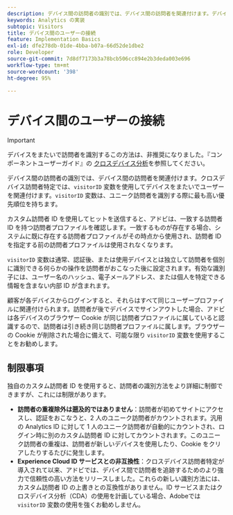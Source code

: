 ```yaml
---
description: デバイス間の訪問者の識別では、デバイス間の訪問者を関連付けます。デバイス間の訪問者の識別では、訪問者 ID 変数の s.visitorID を使用して、デバイス間のユーザーを関連付けます。
keywords: Analytics の実装
subtopic: Visitors
title: デバイス間のユーザーの接続
feature: Implementation Basics
exl-id: dfe278db-01de-4bba-b07a-66d52de1dbe2
role: Developer
source-git-commit: 7d8df7173b3a78bcb506cc894e2b3deda003e696
workflow-type: tm+mt
source-wordcount: '398'
ht-degree: 95%

---
```


# デバイス間のユーザーの接続

>[!IMPORTANT]
>
>デバイスをまたいで訪問者を識別するこの方法は、非推奨になりました。『コンポーネントユーザーガイド』の [クロスデバイス分析](/help/components/cda/overview.md)を参照してください。

デバイス間の訪問者の識別では、デバイス間の訪問者を関連付けます。クロスデバイス訪問者特定では、`visitorID` 変数を使用してデバイスをまたいでユーザーを関連付けます。`visitorID` 変数は、ユニーク訪問者を識別する際に最も高い優先順位を持ちます。

カスタム訪問者 ID を使用してヒットを送信すると、アドビは、一致する訪問者 ID を持つ訪問者プロファイルを確認します。一致するものが存在する場合、システムに既に存在する訪問者プロファイルがその時点から使用され、訪問者 ID を指定する前の訪問者プロファイルは使用されなくなります。

`visitorID` 変数は通常、認証後、または使用デバイスとは独立して訪問者を個別に識別できる何らかの操作を訪問者がおこなった後に設定されます。有効な識別子には、ユーザー名のハッシュ、電子メールアドレス、または個人を特定できる情報を含まない内部 ID が含まれます。

顧客が各デバイスからログインすると、それらはすべて同じユーザープロファイルに関連付けられます。訪問者が後でデバイスでサインアウトした場合、アドビは各デバイスのブラウザー Cookie が同じ訪問者プロファイルに属していると認識するので、訪問者は引き続き同じ訪問者プロファイルに属します。ブラウザーの Cookie が削除された場合に備えて、可能な限り `visitorID` 変数を使用することをお勧めします。

## 制限事項

独自のカスタム訪問者 ID を使用すると、訪問者の識別方法をより詳細に制御できますが、これには制限があります。

* **訪問者の重複除外は遡及的ではありません**：訪問者が初めてサイトにアクセスし、認証をおこなうと、2 人のユニーク訪問者がカウントされます。汎用の Analytics ID に対して 1 人のユニーク訪問者が自動的にカウントされ、ログイン時に別のカスタム訪問者 ID に対してカウントされます。このユニーク訪問者の重複は、訪問者が新しいデバイスを使用したり、Cookie をクリアしたりするたびに発生します。
* **Experience Cloud ID サービスとの非互換性**：クロスデバイス訪問者特定が導入されて以来、アドビでは、デバイス間で訪問者を追跡するためのより強力で信頼性の高い方法をリリースしました。これらの新しい識別方法には、カスタム訪問者 ID の上書きとの互換性がありません。ID サービスまたはクロスデバイス分析（CDA）の使用を計画している場合、Adobeでは `visitorID` 変数の使用を強くお勧めしません。
